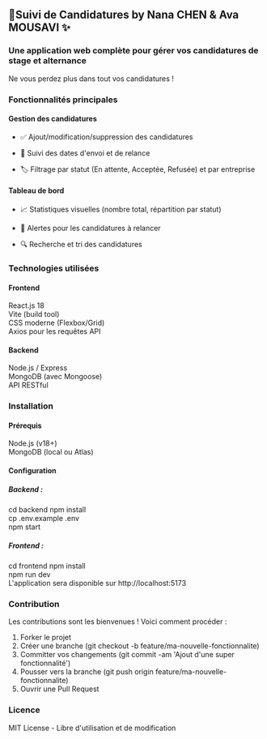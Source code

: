 ## 📝Suivi de Candidatures by Nana CHEN & Ava MOUSAVI ✨

### Une application web complète pour gérer vos candidatures de stage et alternance

Ne vous perdez plus dans tout vos candidatures !

### Fonctionnalités principales
#### Gestion des candidatures
- ✅ Ajout/modification/suppression des candidatures

- 📅 Suivi des dates d'envoi et de relance

- 🏷️ Filtrage par statut (En attente, Acceptée, Refusée) et par entreprise

#### Tableau de bord
- 📈 Statistiques visuelles (nombre total, répartition par statut)

- 🔔 Alertes pour les candidatures à relancer

- 🔍 Recherche et tri des candidatures

### Technologies utilisées
#### Frontend
React.js 18 <br>
Vite (build tool) <br>
CSS moderne (Flexbox/Grid) <br>
Axios pour les requêtes API

#### Backend
Node.js / Express <br>
MongoDB (avec Mongoose) <br>
API RESTful 

### Installation
#### Prérequis
Node.js (v18+) <br>
MongoDB (local ou Atlas)

#### Configuration
##### Backend :
cd backend 
npm install <br>
cp .env.example .env <br>
npm start

##### Frontend :
cd frontend 
npm install <br>
npm run dev <br>
L'application sera disponible sur http://localhost:5173

### Contribution
Les contributions sont les bienvenues ! Voici comment procéder :

1. Forker le projet <br>
2. Créer une branche (git checkout -b feature/ma-nouvelle-fonctionnalite) <br>
3. Committer vos changements (git commit -am 'Ajout d'une super fonctionnalité') <br>
4. Pousser vers la branche (git push origin feature/ma-nouvelle-fonctionnalite) <br>
5. Ouvrir une Pull Request

### Licence
MIT License - Libre d'utilisation et de modification
